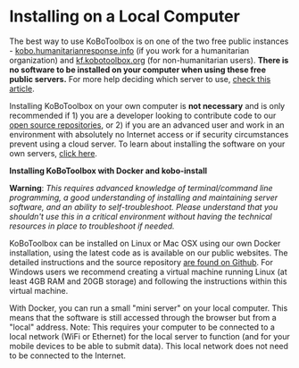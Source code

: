 # Installing on a Local Computer

The best way to use KoBoToolbox is on one of the two free public instances - [kobo.humanitarianresponse.info](https://kobo.humanitarianresponse.info/) (if you work for a humanitarian organization) and [kf.kobotoolbox.org](https://kf.kobotoolbox.org/) (for non-humanitarian users). **There is no software to be installed on your computer when using these free public servers.** For more help deciding which server to use, [check this article](server.html).

Installing KoBoToolbox on your own computer is **not necessary** and is only recommended if 1) you are a developer looking to contribute code to our [open source repositories](https://github.com/kobotoolbox), or 2) if you are an advanced user and work in an environment with absolutely no Internet access or if security circumstances prevent using a cloud server. To learn about installing the software on your own servers, [click here](kobo_your_servers.html).

**Installing KoBoToolbox with Docker and kobo-install**

**Warning**: _This requires advanced knowledge of terminal/command line programming, a good understanding of installing and maintaining server software, and an ability to self-troubleshoot. Please understand that you shouldn't use this in a critical environment without having the technical resources in place to troubleshoot if needed._

KoBoToolbox can be installed on Linux or Mac OSX using our own Docker installation, using the latest code as is available on our public websites. The detailed instructions and the source repository [are found on Github](https://github.com/kobotoolbox/kobo-install). For Windows users we recommend creating a virtual machine running Linux (at least 4GB RAM and 20GB storage) and following the instructions within this virtual machine.
 
With Docker, you can run a small "mini server" on your local computer. This means that the software is still accessed through the browser but from a "local" address. Note: This requires your computer to be connected to a local network (WiFi or Ethernet) for the local server to function (and for your mobile devices to be able to submit data). This local network does not need to be connected to the Internet.
